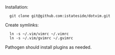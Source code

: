 Installation:
``` 
  git clone git@github.com:istateside/dotvim.git
```

Create symlinks:

```
  ln -s ~/.vim/vimrc ~/.vimrc
  ln -s ~/.vim/gvimrc ~/.gvimrc
```

Pathogen should install plugins as needed.
